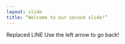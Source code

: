 ```yaml
---
layout: slide
title: “Welcome to our second slide!”
---
```

Replaced LINE
Use the left arrow to go back!
